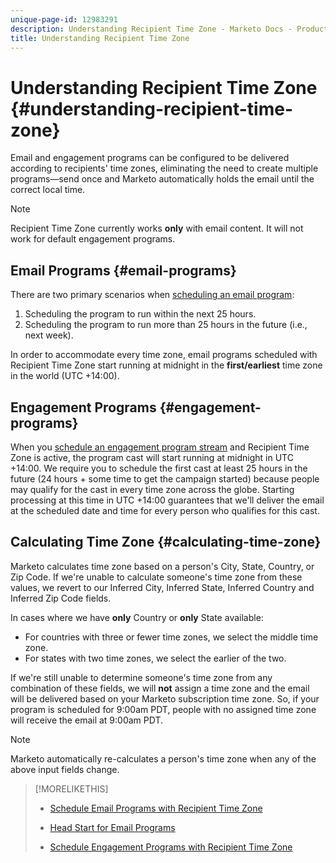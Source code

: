 ```yaml
---
unique-page-id: 12983291
description: Understanding Recipient Time Zone - Marketo Docs - Product Documentation
title: Understanding Recipient Time Zone
---
```


# Understanding Recipient Time Zone {#understanding-recipient-time-zone}

Email and engagement programs can be configured to be delivered according to recipients' time zones, eliminating the need to create multiple programs—send once and Marketo automatically holds the email until the correct local time.

>[!NOTE]
>
>Recipient Time Zone currently works **only** with email content. It will not work for default engagement programs.

## Email Programs {#email-programs}

There are two primary scenarios when [scheduling an email program](/help/marketo/product-docs/email-marketing/email-programs/email-program-actions/scheduling-with-recipient-time-zone/schedule-email-programs-with-recipient-time-zone.md):

1. Scheduling the program to run within the next 25 hours.
1. Scheduling the program to run more than 25 hours in the future (i.e., next week).

In order to accommodate every time zone, email programs scheduled with Recipient Time Zone start running at midnight in the **first/earliest** time zone in the world (UTC +14:00).

## Engagement Programs {#engagement-programs}

When you [schedule an engagement program stream](/help/marketo/product-docs/email-marketing/drip-nurturing/engagement-program-streams/set-stream-cadence/schedule-engagement-programs-with-recipient-time-zone.md) and Recipient Time Zone is active, the program cast will start running at midnight in UTC +14:00. We require you to schedule the first cast at least 25 hours in the future (24 hours + some time to get the campaign started) because people may qualify for the cast in every time zone across the globe. Starting processing at this time in UTC +14:00 guarantees that we'll deliver the email at the scheduled date and time for every person who qualifies for this cast.

## Calculating Time Zone {#calculating-time-zone}

Marketo calculates time zone based on a person's City, State, Country, or Zip Code. If we're unable to calculate someone's time zone from these values, we revert to our Inferred City, Inferred State, Inferred Country and Inferred Zip Code fields.

In cases where we have **only** Country or **only** State available:

* For countries with three or fewer time zones, we select the middle time zone.
* For states with two time zones, we select the earlier of the two.

If we're still unable to determine someone's time zone from any combination of these fields, we will **not** assign a time zone and the email will be delivered based on your Marketo subscription time zone. So, if your program is scheduled for 9:00am PDT, people with no assigned time zone will receive the email at 9:00am PDT.

>[!NOTE]
>
>Marketo automatically re-calculates a person's time zone when any of the above input fields change.

>[!MORELIKETHIS]
>
>* [Schedule Email Programs with Recipient Time Zone](/help/marketo/product-docs/email-marketing/email-programs/email-program-actions/scheduling-with-recipient-time-zone/schedule-email-programs-with-recipient-time-zone.md)
>* [Head Start for Email Programs](/help/marketo/product-docs/email-marketing/email-programs/email-program-actions/head-start-for-email-programs.md)
>
>* [Schedule Engagement Programs with Recipient Time Zone](/help/marketo/product-docs/email-marketing/drip-nurturing/engagement-program-streams/set-stream-cadence/schedule-engagement-programs-with-recipient-time-zone.md)
